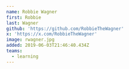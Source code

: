 ```yaml
---
name: Robbie Wagner
first: Robbie
last: Wagner
github: 'https://github.com/RobbieTheWagner'
x: 'https://x.com/RobbieTheWagner'
image: rwagner.jpg
added: 2019-06-03T21:46:40.434Z
teams:
  - learning
---
```

